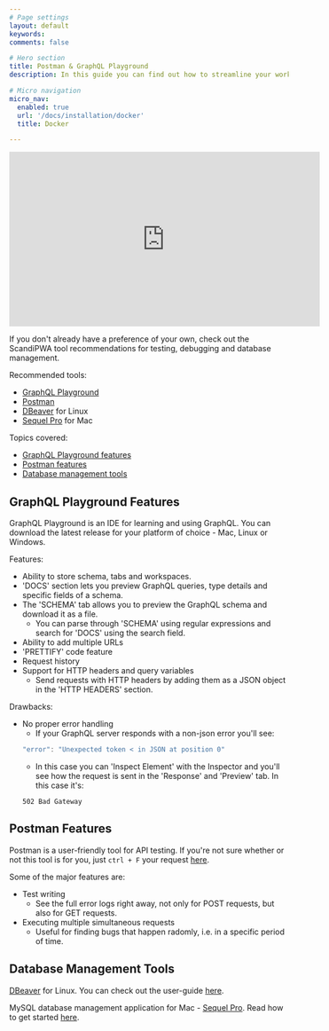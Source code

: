 ```yaml
---
# Page settings
layout: default
keywords:
comments: false

# Hero section
title: Postman & GraphQL Playground
description: In this guide you can find out how to streamline your workflow with Postman, GraphQL playground and some other tools

# Micro navigation
micro_nav:
  enabled: true
  url: '/docs/installation/docker'
  title: Docker

---
```

<div class="video">
    <iframe width="560" height="315" src="https://www.youtube.com/embed/27IHNDG4Kaw" frameborder="0" allow="accelerometer; autoplay; encrypted-media; gyroscope; picture-in-picture" allowfullscreen></iframe>
</div>

If you don't already have a preference of your own, check out the ScandiPWA tool recommendations for testing, debugging and database management.

Recommended tools:
- [GraphQL Playground](https://github.com/prisma-labs/graphql-playground)
- [Postman](https://www.postman.com/)
- [DBeaver](https://dbeaver.io/) for Linux
- [Sequel Pro](https://www.sequelpro.com/) for Mac

Topics covered:
- [GraphQL Playground features](#graphql-playground-features)
- [Postman features](#postman-features)
- [Database management tools](#database-management-tools)

## GraphQL Playground Features
GraphQL Playground is an IDE for learning and using GraphQL. You can download the latest release for your platform of choice - Mac, Linux or Windows. 

Features:
- Ability to store schema, tabs and workspaces. 
- 'DOCS' section lets you preview GraphQL queries, type details and specific fields of a schema.
- The 'SCHEMA' tab allows you to preview the GraphQL schema and download it as a file. 
    - You can parse through 'SCHEMA' using regular expressions and search for 'DOCS' using the search field.
- Ability to add multiple URLs
- 'PRETTIFY' code feature
- Request history
- Support for HTTP headers and query variables
    - Send requests with HTTP headers by adding them as a JSON object in the 'HTTP HEADERS' section.

Drawbacks:
- No proper error handling
    - If your GraphQL server responds with a non-json error you'll see:
    ```javascript
    "error": "Unexpected token < in JSON at position 0"
    ```
    - In this case you can 'Inspect Element' with the Inspector and you'll see how the request is sent in the 'Response' and 'Preview' tab. In this case it's:
    ```text
    502 Bad Gateway
    ```

## Postman Features
Postman is a user-friendly tool for API testing. If you're not sure whether or not this tool is for you, just `ctrl + F` your request [here](https://www.postman.com/postman-features/).

Some of the major features are:
- Test writing
    - See the full error logs right away, not only for POST requests, but also for GET requests.
- Executing multiple simultaneous requests
    - Useful for finding bugs that happen radomly, i.e. in a specific period of time.

## Database Management Tools
[DBeaver](https://dbeaver.io/) for Linux. You can check out the user-guide [here](https://github.com/dbeaver/dbeaver/wiki).

MySQL database management application for Mac - [Sequel Pro](https://www.sequelpro.com/). Read how to get started [here](https://sequelpro.com/docs).